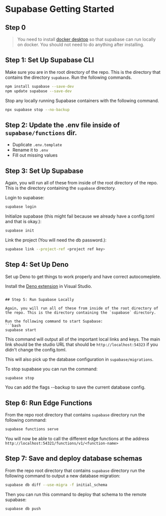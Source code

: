 # Supabase Getting Started

## Step 0

> You need to install [docker desktop](https://www.docker.com/products/docker-desktop/) so that supabase can run locally on docker. You should not need to do anything after installing.

## Step 1: Set Up Supabase CLI

Make sure you are in the root directory of the repo. This is the directory that contains the directory `supabase`. Run the following commands.

```bash
npm install supabase --save-dev
npm update supabase --save-dev
```

Stop any locally running Supabase containers with the following command.

```bash
npx supabase stop --no-backup
```

## Step 2: Update the .env file inside of `supabase/functions` dir.

- Duplicate `.env.template`
- Rename it to `.env`
- Fill out missing values

## Step 3: Set Up Supabase

Again, you will run all of these from inside of the root directory of the repo. This is the directory containing the `supabase` directory.

Login to supabase:
```bash
supabase login
```

Initialize supabase (this might fail because we already have a config.toml and that is okay.):
```bash
supabase init
```

Link the project (You will need the db password.):
```bash
supabase link --project-ref <project ref key>
```

## Step 4: Set Up Deno

Set up Deno to get things to work properly and have correct autocomeplete.

Install the [Deno extension](https://marketplace.visualstudio.com/items?itemName=denoland.vscode-deno) in Visual Studio.
```

## Step 5: Run Supabase Locally

Again, you will run all of these from inside of the root directory of the repo. This is the directory containing the `supabase` directory.

Run the following command to start Supabase:
```bash
supabase start
```
This command will output all of the important local links and keys. The main link should be the studio URL that should be `http://localhost:54323` if you didn't change the config.toml.

This will also pick up the database configuration in `supabase/migrations`.

To stop supabase you can run the command:
```bash
supabase stop
```
You can add the flags --backup to save the current database config.

## Step 6: Run Edge Functions

From the repo root directory that contains `supabase` directory run the following command:
```bash
supabase functions serve
```

You will now be able to call the different edge functions at the address `http://localhost:54321/functions/v1/<function-name>`

## Step 7: Save and deploy database schemas

From the repo root directory that contains `supabase` directory run the following command to output a new database migration:
```bash
supabase db diff --use-migra -f initial_schema
```

Then you can run this command to deploy that schema to the remote supabase:
```bash
supabase db push
```